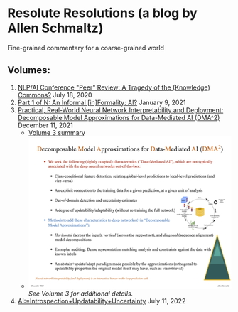 # Resolute Resolutions (a blog by Allen Schmaltz)

Fine-grained commentary for a coarse-grained world

## Volumes:

1. [NLP/AI Conference "Peer" Review: A Tragedy of the (Knowledge) Commons?](volume1/volume1.pdf) July 18, 2020
2. [Part 1 of N: An Informal \[in\]Formality: AI?](volume2/volume2.pdf) January 9, 2021
3. [Practical, Real-World Neural Network Interpretability and Deployment: Decomposable Model Approximations for Data-Mediated AI (DMA^2)](volume3/volume3.pdf) December 11, 2021
    * [Volume 3 summary](volume3/summary/data_mediated_ai.pdf)
    * ![DMA^2](volume3/summary/data_mediated_ai.png)
      *See Volume 3 for additional details.*
4. [AI:=Introspection+Updatability+Uncertainty](volume4/volume4.pdf) July 11, 2022
